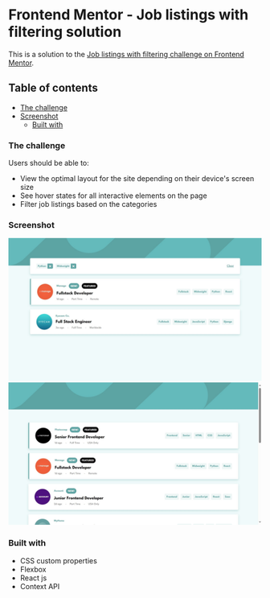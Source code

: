 # Frontend Mentor - Job listings with filtering solution

This is a solution to the [Job listings with filtering challenge on Frontend Mentor](https://www.frontendmentor.io/challenges/job-listings-with-filtering-ivstIPCt).

## Table of contents

- [The challenge](#the-challenge)
- [Screenshot](#screenshot)
  - [Built with](#built-with)

### The challenge

Users should be able to:

- View the optimal layout for the site depending on their device's screen size
- See hover states for all interactive elements on the page
- Filter job listings based on the categories

### Screenshot

![](./public/screenShots/screenshot1.jpg)
![](./public/screenShots/screenshot2.jpg)

### Built with

- CSS custom properties
- Flexbox
- React js
- Context API
